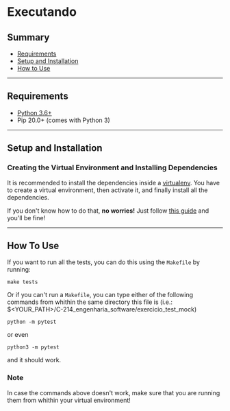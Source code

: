 # Executando

## Summary

* [Requirements](#requirements)
* [Setup and Installation](#setup-installation)
* [How to Use](#how-to-use)

*********************
## Requirements <a name="requirements"></a>

* [Python 3.6+](https://www.python.org/)
* Pip 20.0+ (comes with Python 3)

*********************
## Setup and Installation <a name="setup-installation"></a>

### Creating the Virtual Environment and Installing Dependencies

It is recommended to install the dependencies inside a [virtualenv](https://docs.python.org/3/tutorial/venv.html). You have to create a virtual environment, then activate it, and finally install all the dependencies.

If you don't know how to do that, <b>no worries!</b> Just follow [this guide](docs/set_up_virtual_environment.md) and you'll be fine!

*********************

## How To Use <a name="how-to-use"></a>

If you want to run all the tests, you can do this using the `Makefile` by running:

```
make tests
```

Or if you can't run a `Makefile`, you can type either of the following commands from whithin the same directory this file is (i.e.: $<YOUR_PATH>/C-214_engenharia_software/exercicio_test_mock)

```
python -m pytest
```

or even

```
python3 -m pytest
```

and it should work.

### Note
In case the commands above doesn't work, make sure that you are running them from whithin your virtual environment!